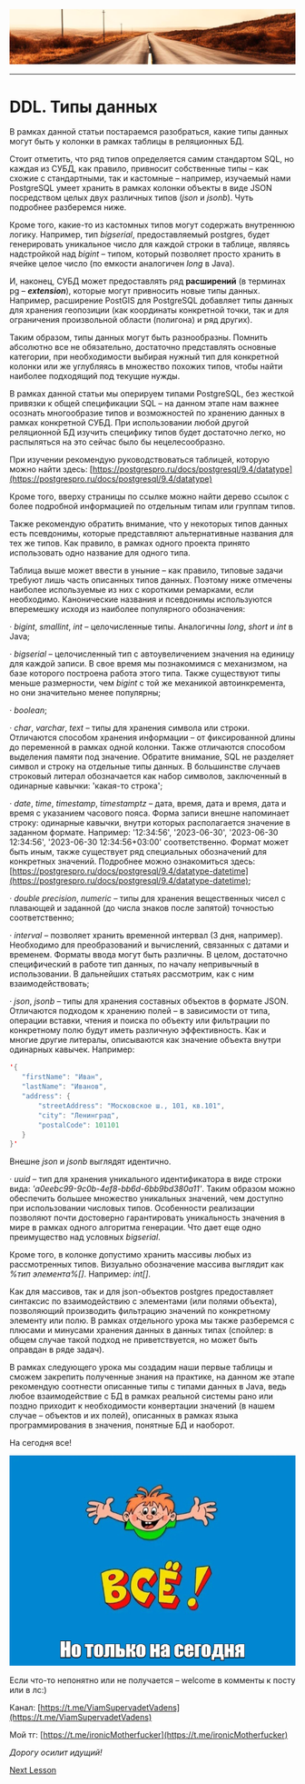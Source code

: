 ![](../../commonmedia/header.png)

***

   

DDL. Типы данных
================

В рамках данной статьи постараемся разобраться, какие типы данных могут быть у колонки в рамках таблицы в реляционных БД.

Стоит отметить, что ряд типов определяется самим стандартом SQL, но каждая из СУБД, как правило, привносит собственные типы – как схожие с стандартными, так и кастомные – например, изучаемый нами PostgreSQL умеет хранить в рамках колонки объекты в виде JSON посредством целых двух различных типов (_json_ и _jsonb_). Чуть подробнее разберемся ниже.

Кроме того, какие-то из кастомных типов могут содержать внутреннюю логику. Например, тип _bigserial_, предоставляемый postgres, будет генерировать уникальное число для каждой строки в таблице, являясь надстройкой над _bigint_ – типом, который позволяет просто хранить в ячейке целое число (по емкости аналогичен _long_ в Java).

И, наконец, СУБД может предоставлять ряд **расширений** (в терминах pg – **_extension_**), которые могут привносить новые типы данных. Например, расширение PostGIS для PostgreSQL добавляет типы данных для хранения геопозиции (как координаты конкретной точки, так и для ограничения произвольной области (полигона) и ряд других).

Таким образом, типы данных могут быть разнообразны. Помнить абсолютно все не обязательно, достаточно представлять основные категории, при необходимости выбирая нужный тип для конкретной колонки или же углубляясь в множество похожих типов, чтобы найти наиболее подходящий под текущие нужды.

В рамках данной статьи мы оперируем типами PostgreSQL, без жесткой привязки к общей спецификации SQL – на данном этапе нам важнее осознать многообразие типов и возможностей по хранению данных в рамках конкретной СУБД. При использовании любой другой реляционной БД изучить специфику типов будет достаточно легко, но распыляться на это сейчас было бы нецелесообразно.

При изучении рекомендую руководствоваться таблицей, которую можно найти здесь: [https://postgrespro.ru/docs/postgresql/9.4/datatype](https://postgrespro.ru/docs/postgresql/9.4/datatype)

Кроме того, вверху страницы по ссылке можно найти дерево ссылок с более подробной информацией по отдельным типам или группам типов.

Также рекомендую обратить внимание, что у некоторых типов данных есть псевдонимы, которые представляют альтернативные названия для тех же типов. Как правило, в рамках одного проекта принято использовать одно название для одного типа.

Таблица выше может ввести в уныние – как правило, типовые задачи требуют лишь часть описанных типов данных. Поэтому ниже отмечены наиболее используемые из них с короткими ремарками, если необходимо. Канонические названия и псевдонимы используются вперемешку исходя из наиболее популярного обозначения:

· _bigint_, _smallint_, _int_ – целочисленные типы. Аналогичны _long_, _short_ и _int_ в Java;

· _bigserial_ – целочисленный тип с автоувеличением значения на единицу для каждой записи. В свое время мы познакомимся с механизмом, на базе которого построена работа этого типа. Также существуют типы меньше размерности, чем _bigint_ с той же механикой автоинкремента, но они значительно менее популярны;

· _boolean_;

· _char_, _varchar_, _text_ – типы для хранения символа или строки. Отличаются способом хранения информации – от фиксированной длины до переменной в рамках одной колонки. Также отличаются способом выделения памяти под значение. Обратите внимание, SQL не разделяет символ и строку на отдельные типы данных. В большинстве случаев строковый литерал обозначается как набор символов, заключенный в одинарные кавычки: 'какая-то строка';

· _date_, _time_, _timestamp_, _timestamptz_ – дата, время, дата и время, дата и время с указанием часового пояса. Форма записи внешне напоминает строку: одинарные кавычки, внутри которых располагается значение в заданном формате. Например: '12:34:56', '2023-06-30', '2023-06-30 12:34:56', '2023-06-30 12:34:56+03:00' соответственно. Формат может быть иным, также существует ряд специальных обозначений для конкретных значений. Подробнее можно ознакомиться здесь: [https://postgrespro.ru/docs/postgresql/9.4/datatype-datetime](https://postgrespro.ru/docs/postgresql/9.4/datatype-datetime);

· _double precision_, _numeric_ – типы для хранения вещественных чисел с плавающей и заданной (до числа знаков после запятой) точностью соответственно;

· _interval_ – позволяет хранить временной интервал (3 дня, например). Необходимо для преобразований и вычислений, связанных с датами и временем. Форматы ввода могут быть различны. В целом, достаточно специфический в работе тип данных, по началу непривычный в использовании. В дальнейших статьях рассмотрим, как с ним взаимодействовать;

· _json_, _jsonb_ – типы для хранения составных объектов в формате JSON. Отличаются подходом к хранению полей – в зависимости от типа, операции вставки, чтения и поиска по объекту или фильтрации по конкретному полю будут иметь различную эффективность. Как и многие другие литералы, описываются как значение объекта внутри одинарных кавычек. Например:

```java
'{
   "firstName": "Иван",
   "lastName": "Иванов",
   "address": {
       "streetAddress": "Московское ш., 101, кв.101",
       "city": "Ленинград",
       "postalCode": 101101
   }
}'
```

Внешне _json_ и _jsonb_ выглядят идентично.

· _uuid_ – тип для хранения уникального идентификатора в виде строки вида: _'a0eebc99-9c0b-4ef8-bb6d-6bb9bd380a11'_. Таким образом можно обеспечить большее множество уникальных значений, чем доступно при использовании числовых типов. Особенности реализации позволяют почти достоверно гарантировать уникальность значения в мире в рамках одного алгоритма генерации. Что дает еще одно преимущество над условных _bigserial_.

  

Кроме того, в колонке допустимо хранить массивы любых из рассмотренных типов. Визуально обозначение массива выглядит как _%тип элемента%\[\]_. Например: _int\[\]_.

Как для массивов, так и для json-объектов postgres предоставляет синтаксис по взаимодействию с элементами (или полями объекта), позволяющий производить фильтрацию значений по конкретному элементу или полю. В рамках отдельного урока мы также разберемся с плюсами и минусами хранения данных в данных типах (спойлер: в общем случае такой подход не приветствуется, но может быть оправдан в ряде задач).

В рамках следующего урока мы создадим наши первые таблицы и сможем закрепить полученные знания на практике, на данном же этапе рекомендую соотнести описанные типы с типами данных в Java, ведь любое взаимодействие с БД в рамках реальной системы рано или поздно приходит к необходимости конвертации значений (в нашем случае – объектов и их полей), описанных в рамках языка программирования в значения, понятные БД и наоборот.

  

На сегодня все!

![](../../commonmedia/footer.png)

Если что-то непонятно или не получается – welcome в комменты к посту или в лс:)

Канал: [https://t.me/ViamSupervadetVadens](https://t.me/ViamSupervadetVadens)

Мой тг: [https://t.me/ironicMotherfucker](https://t.me/ironicMotherfucker)

_Дорогу осилит идущий!_

[Next Lesson](../84/DML-INSERT.md)
